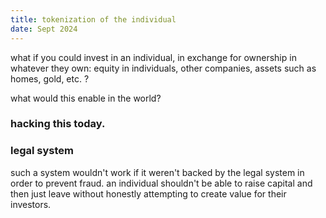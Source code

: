 ```yaml
---
title: tokenization of the individual
date: Sept 2024
---
```


what if you could invest in an individual, in exchange for ownership in whatever they own: equity in individuals, other companies, assets such as homes, gold, etc. ?

what would this enable in the world?

### hacking this today.

### legal system

such a system wouldn't work if it weren't backed by the legal system in order to prevent fraud. an individual shouldn't be able to raise capital and then just leave without honestly attempting to create value for their investors.
